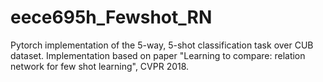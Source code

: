 # eece695h_Fewshot_RN
Pytorch implementation of the 5-way, 5-shot classification task over CUB dataset. Implementation based on paper "Learning to compare: relation network for few shot learning", CVPR 2018.
